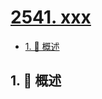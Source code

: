 # [2541. xxx](https://github.com/Tdahuyou/TNotes.leetcode/tree/main/notes/2541.%20xxx)

<!-- region:toc -->

- [1. 📝 概述](#1--概述)

<!-- endregion:toc -->

## 1. 📝 概述
